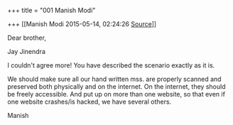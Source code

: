 +++
title = "001 Manish Modi"

+++
[[Manish Modi	2015-05-14, 02:24:26 [Source](https://groups.google.com/g/samskrita/c/308NrSM_Dds)]]



Dear brother,

Jay Jinendra

  

I couldn't agree more! You have described the scenario exactly as it is.

  

We should make sure all our hand written mss. are properly scanned and preserved both physically and on the internet. On the internet, they should be freely accessible. And put up on more than one website, so that even if one website crashes/is hacked, we have several others.

  

Manish

